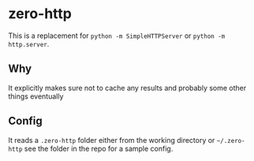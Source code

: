 # zero-http

This is a replacement for `python -m SimpleHTTPServer` or `python -m http.server`.

## Why
It explicitly makes sure not to cache any results and probably some other things eventually

## Config
It reads a `.zero-http` folder either from the working directory or `~/.zero-http` see the folder in the repo for a sample config.